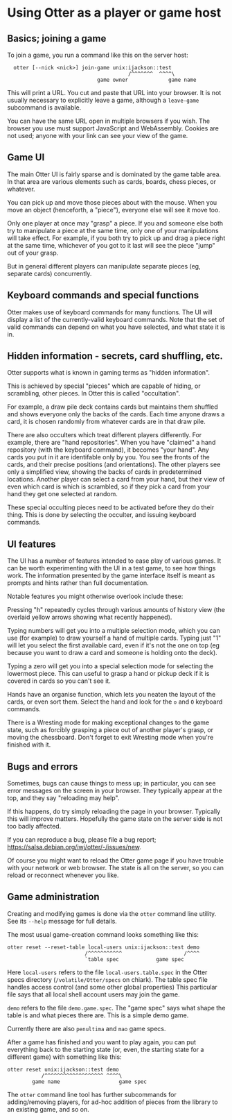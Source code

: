 Using Otter as a player or game host
====================================

Basics; joining a game
----------------------

To join a game, you run a command like this on the server host:
```
  otter [--nick <nick>] join-game unix:ijackson::test
                                       /^^^^^^^  ^^^^\
                             game owner             game name
```

This will print a URL.  You cut and paste that URL into your browser.
It is not usually necessary to explicitly leave a game, although
a `leave-game` subcommand is available.

You can have the same URL open in multiple browsers if you wish.  The
browser you use must support JavaScript and WebAssembly.  Cookies are
not used; anyone with your link can see your view of the game.

Game UI
-------

The main Otter UI is fairly sparse and is dominated by the game table
area.  In that area are various elements such as cards, boards, chess
pieces, or whatever.

You can pick up and move those pieces about with the mouse.  When you
move an object (henceforth, a "piece"), everyone else will see it move
too.

Only one player at once may "grasp" a piece.  If you and someone else
both try to manipulate a piece at the same time, only one of your
manipulations will take effect.  For example, if you both try to pick
up and drag a piece right at the same time, whichever of you got to it
last will see the piece "jump" out of your grasp.

But in general different players can manipulate separate pieces (eg,
separate cards) concurrently.


Keyboard commands and special functions
---------------------------------------

Otter makes use of keyboard commands for many functions.  The UI will
display a list of the currently-valid keyboard commands.  Note that
the set of valid commands can depend on what you have selected, and
what state it is in.


Hidden information - secrets, card shuffling, etc.
--------------------------------------------------

Otter supports what is known in gaming terms as "hidden information".

This is achieved by special "pieces" which are capable of hiding, or
scrambling, other pieces.  In Otter this is called "occultation".

For example, a draw pile deck contains cards but maintains them
shuffled and shows everyone only the backs of the cards.  Each time
anyone draws a card, it is chosen randomly from whatever cards are in
that draw pile.

There are also occulters which treat different players differently.
For example, there are "hand repositories".  When you have "claimed" a
hand repository (with the keyboard command), it becomes "your hand".
Any cards you put in it are identifable only by you.  You see the
fronts of the cards, and their precise positions (and orientations).
The other players see only a simplified view, showing the backs of
cards in predetermined locations.  Another player can select a card
from your hand, but their view of even which card is which is
scrambled, so if they pick a card from your hand they get one selected
at random.

These special occulting pieces need to be activated before they do
their thing.  This is done by selecting the occulter, and issuing
keyboard commands.


UI features
-----------

The UI has a number of features intended to ease play of various
games.  It can be worth experimenting with the UI in a test game, to
see how things work.  The information presented by the game interface
itself is meant as prompts and hints rather than full documentation.

Notable features you might otherwise overlook include these:

Pressing "h" repeatedly cycles through various amounts of history
view (the overlaid yellow arrows showing what recently happened).

Typing numbers will get you into a multiple selection mode, which you
can use (for example) to draw yourself a hand of multiple cards.
Typing just "1" will let you select the first available card, even if
it's not the one on top (eg because you want to draw a card and
someone is holding onto the deck).

Typing a zero will get you into a special selection mode for selecting
the lowermost piece.  This can useful to grasp a hand or pickup deck
if it is covered in cards so you can't see it.

Hands have an organise function, which lets you neaten the layout of
the cards, or even sort them.  Select the hand and look for the `o`
and `O` keyboard commands.

There is a Wresting mode for making exceptional changes to the game
state, such as forcibly grasping a piece out of another player's
grasp, or moving the chessboard.  Don't forget to exit Wresting mode
when you're finished with it.


Bugs and errors
---------------

Sometimes, bugs can cause things to mess up; in particular, you can
see error messages on the screen in your browser.  They typically
appear at the top, and they say "reloading may help".

If this happens, do try simply reloading the page in your browser.
Typically this will improve matters.  Hopefully the game state on the
server side is not too badly affected.

If you can reproduce a bug, please file a bug report;
<https://salsa.debian.org/iwj/otter/-/issues/new>.

Of course you might want to reload the Otter game page if you have
trouble with your network or web browser.  The state is all on the
server, so you can reload or reconnect whenever you like.


Game administration
-------------------

Creating and modifying games is done via the `otter` command line
utility.  See its `--help` message for full details.

The most usual game-creation command looks something like this:

```
otter reset --reset-table local-users unix:ijackson::test demo
                         /^^^^^^^^^^^                    /^^^^
                         `table spec            game spec
```

Here `local-users` refers to the file `local-users.table.spec` in the
Otter specs directory (`/volatile/Otter/specs` on chiark).  The table
spec file handles access control (and some other global properties)
This particular file says that all local shell account users may join
the game.

`demo` refers to the file `demo.game.spec`.  The "game spec" says what
shape the table is and what pieces there are.  This is a simple demo game.

Currently there are also `penultima` and `mao` game specs.

After a game has finished and you want to play again, you can put
everything back to the starting state (or, even, the starting state
for a different game) with something like this:

```
otter reset unix:ijackson::test demo
           /^^^^^^^^^^^^^^^^^^^ ^^^^\
        game name                   game spec
```

The `otter` command line tool has further subcommands for
adding/removing players, for ad-hoc addition of pieces from the
library to an existing game, and so on.
